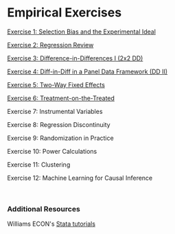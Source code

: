 # Empirical Exercises  

[Exercise 1:  Selection Bias and the Experimental Ideal](https://pjakiela.github.io/ECON523/exercises/E1-selection.html)

[Exercise 2: Regression Review](https://pjakiela.github.io/ECON523/exercises/E2-regression.html)

[Exercise 3: Difference-in-Differences I (2x2 DD)](https://pjakiela.github.io/ECON523/exercises/E3-DD1.html)  

[Exercise 4: Diff-in-Diff in a Panel Data Framework (DD II)](https://pjakiela.github.io/ECON523/exercises/E4-DD2.html)  

[Exercise 5: Two-Way Fixed Effects](https://pjakiela.github.io/ECON523/exercises/E5-TWFE.html)   

[Exercise 6: Treatment-on-the-Treated](https://pjakiela.github.io/ECON523/exercises/E6-TOT.html)

Exercise 7:  Instrumental Variables

Exercise 8:  Regression Discontinuity  

Exercise 9:  Randomization in Practice  

Exercise 10:  Power Calculations   

Exercise 11:  Clustering

Exercise 12:  Machine Learning for Causal Inference

<br>

### Additional Resources 

Williams ECON's [Stata tutorials](https://pjakiela.github.io/stata/)

